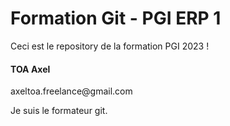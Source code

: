 <h1>Formation Git - PGI ERP 1</h1>
<p>Ceci est le repository de la formation PGI 2023 !</p>

<div>
    <h4>
        <scan>TOA</scan>
        <scan>Axel</scan>
    </h4>
    <p>axeltoa.freelance@gmail.com</p>
    <p>Je suis le formateur git.</p>
</div>